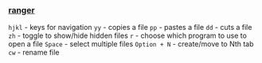 ### [ranger](https://github.com/ranger/ranger)
`hjkl` - keys for navigation
`yy` - copies a file
`pp` - pastes a file
`dd` - cuts a file
`zh` - toggle to show/hide hidden files
`r` - choose which program to use to open a file
`Space` - select multiple files
`Option + N` - create/move to Nth tab
`cw` - rename file